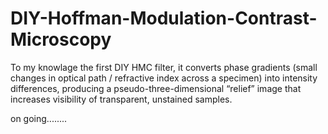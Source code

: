 # DIY-Hoffman-Modulation-Contrast-Microscopy
To my knowlage the first DIY HMC filter, it converts phase gradients (small changes in optical path / refractive index across a specimen) into intensity differences, producing a pseudo-three-dimensional “relief” image that increases visibility of transparent, unstained samples.



on going........
